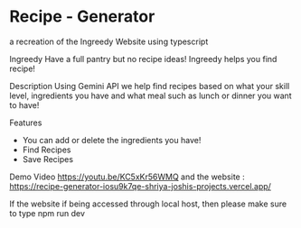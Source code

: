 # Recipe - Generator 
a recreation of the Ingreedy Website using typescript 

Ingreedy
Have a full pantry but no recipe ideas! Ingreedy helps you find recipe!

Description
Using Gemini API we help find recipes based on what your skill level, ingredients you have and what meal such as lunch or dinner you want to have!

Features
* You can add or delete the ingredients you have!
* Find Recipes 
* Save Recipes

Demo Video 
https://youtu.be/KC5xKr56WMQ 
and the website : https://recipe-generator-iosu9k7qe-shriya-joshis-projects.vercel.app/ 

If the website if being accessed through local host, then please make sure to type npm run dev
